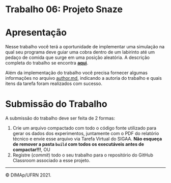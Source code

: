 ﻿# Trabalho 06: Projeto Snaze

# Apresentação

Nesse trabalho você terá a oportunidade de implementar uma simulação na qual seu programa deve guiar uma cobra dentro de um labirinto até um pedaço de comida que surge em uma posição aleatória.
A descrição completa do trabalho se encontra [**aqui**](https://github.com/ThiagoOliveiraCordeiro/cpp-trabalho-06-projeto-snaze-duplas-thiago-davii/blob/master/docs/snake_programming_project.pdf).


Além da implementação do trabalho você precisa fornecer algumas informações no arquivo [author.md](author.md), indicando a autoria do trabalho e quais itens da tarefa foram realizados com sucesso. 


# Submissão do Trabalho

A submissão do trabalho deve ser feita de 2 formas:
1. Crie um arquivo compactado com todo o código fonte utilizado para gerar os dados dos experimentos, juntamente com o PDF do relatório técnico e envie esse arquivo via Tarefa Virtual do SIGAA. **Não esqueça de remover a pasta `build` com todos os executáveis antes de compactar!!!**, OU
2. Registre (_commit_) todo o seu trabalho para o repositório do GitHub Classroom associado a esse projeto.

--------
&copy; DIMAp/UFRN 2021.
